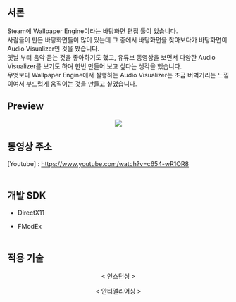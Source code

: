 ## 서론

Steam에 Wallpaper Engine이라는 바탕화면 편집 툴이 있습니다.<br>
사람들이 만든 바탕화면들이 많이 있는데 그 중에서 바탕화면을 찾아보다가 
바탕화면이 Audio Visualizer인 것을 봤습니다.<br>
옛날 부터 음악 듣는 것을 좋아하기도 했고, 유튜브 동영상을 보면서 다양한 Audio Visualizer를 보기도 하며 한번 만들어 보고 싶다는 생각을 했습니다.<br>
무엇보다 Wallpaper Engine에서 실행하는 Audio Visualizer는 조금 버벅거리는 느낌이여서 부드럽게 움직이는 것을 만들고 싶었습니다.<br>

## Preview

<p align="center">
  <img src="https://postfiles.pstatic.net/MjAyMDA4MDNfMjQ0/MDAxNTk2NDA0Njk4MzUz.wDCxv_0FhLWwdTqlknG6rcx2b1xAB3kT5PWQHAJVl8og.65SPWMH1Mx4Ba8UIHs0Ck-Fv-q77Ot4LAiGqGXPGNUog.GIF.ashi0/ezgif-4-5e0391c06286.gif?type=w966">

## 동영상 주소

[Youtube] : https://www.youtube.com/watch?v=c654-wR1OR8
<br><br/>

## 개발 SDK

* DirectX11

* FModEx
<br><br/>

## 적용 기술

</p> <div align="center"> < 인스턴싱 > </div>
  
</p> <div align="center"> < 안티앨리어싱 > </div>
